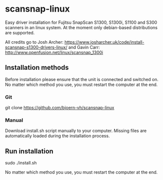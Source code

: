 # scansnap-linux
Easy driver installation for Fujitsu SnapScan S1300, S1300i, S1100 and S300 scanners in an linux system. At the moment only debian-based distributions are supported.

All credits go to Josh Archer: https://www.josharcher.uk/code/install-scansnap-s1300-drivers-linux/ and Gavin Carr: http://www.openfusion.net/linux/scansnap_1300i

## Installation methods

Before installation please ensure that the unit is connected and switched on. No matter which method you use, you must restart the computer at the end.

### Git

git clone https://github.com/bjoern-vh/scansnap-linux


### Manual

Download install.sh script manually to your computer. Missing files are automatically loaded during the installation process.


## Run installation

sudo ./install.sh

No matter which method you use, you must restart the computer at the end.
